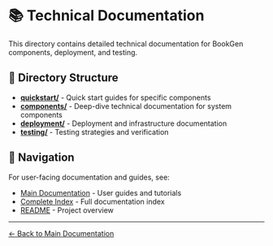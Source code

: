 # 📚 Technical Documentation

This directory contains detailed technical documentation for BookGen components, deployment, and testing.

## 📂 Directory Structure

- **[quickstart/](quickstart/)** - Quick start guides for specific components
- **[components/](components/)** - Deep-dive technical documentation for system components
- **[deployment/](deployment/)** - Deployment and infrastructure documentation
- **[testing/](testing/)** - Testing strategies and verification

## 📖 Navigation

For user-facing documentation and guides, see:
- [Main Documentation](../) - User guides and tutorials
- [Complete Index](../INDEX.md) - Full documentation index
- [README](../../README.md) - Project overview

---

[← Back to Main Documentation](../)
